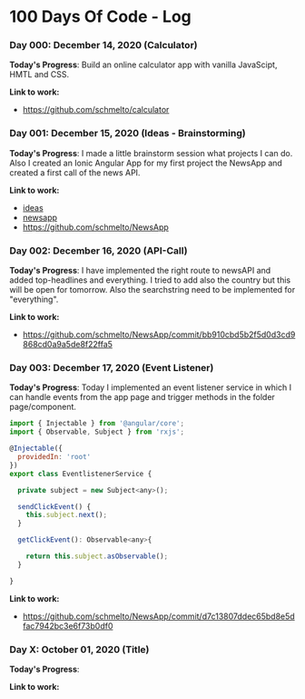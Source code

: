 # 100 Days Of Code - Log

### Day 000: December 14, 2020 (Calculator)

**Today's Progress**:
Build an online calculator app with vanilla JavaScipt, HMTL and CSS.

**Link to work:**
* https://github.com/schmelto/calculator


### Day 001: December 15, 2020 (Ideas - Brainstorming)

**Today's Progress**:
I made a little brainstorm session what projects I can do.
Also I created an Ionic Angular App for my first project the NewsApp and created a first call of the news API.

**Link to work:**
* [ideas](/img/2020_12_15-ideas.jpg)
* [newsapp](/img/2020_12_15-NewsApp.jpg)
* https://github.com/schmelto/NewsApp


### Day 002:  December 16, 2020 (API-Call)

**Today's Progress**:
I have implemented the right route to newsAPI and added top-headlines and everything.
I tried to add also the country but this will be open for tomorrow. Also the searchstring need to be implemented for "everything".

**Link to work:**

* https://github.com/schmelto/NewsApp/commit/bb910cbd5b2f5d0d3cd9868cd0a9a5de8f22ffa5


### Day 003:  December 17, 2020 (Event Listener)

**Today's Progress**:
Today I implemented an event listener service in which I can handle events from the app page and trigger methods in the folder page/component.

``` javascript
import { Injectable } from '@angular/core';
import { Observable, Subject } from 'rxjs';

@Injectable({
  providedIn: 'root'
})
export class EventlistenerService {

  private subject = new Subject<any>();

  sendClickEvent() {
    this.subject.next();
  }

  getClickEvent(): Observable<any>{ 

    return this.subject.asObservable();
  }

}
```

**Link to work:**

* https://github.com/schmelto/NewsApp/commit/d7c13807ddec65bd8e5dfac7942bc3e6f73b0df0




### Day X: October 01, 2020 (Title)

**Today's Progress**:

**Link to work:**
